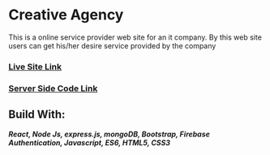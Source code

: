 
# Creative Agency
This is a online service provider web site for an it company. By this web site users can get his/her desire service provided by the company

### [Live Site Link](https://car-home.netlify.app/) 
### [Server Side Code Link](https://github.com/raihan862/Car-Home-Server)
## Build With:
 ***React, Node Js, express.js, mongoDB, Bootstrap, Firebase Authentication, Javascript, ES6, HTML5,  CSS3***

 
